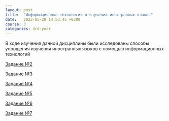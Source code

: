 ```yaml
---
layout: post
title:  "Информационные технологии в изучении иностранных языков"
date:   2023-05-28 14:53:45 +0300
course: 3
categories: 3rd-year
---
```


В ходе изучения данной дисциплины были исследованы способы упрощения изучения иностранных языков с помощью информационных технологий

<div>
    <p><a href="https://drive.google.com/file/d/1G7TB7ZTwxU3ljGqvhPZjb4YXb2_lABkE/view?usp=sharing">Задание №2</a></p>
    <p><a href="https://drive.google.com/file/d/1UFDDPIHom5ITqHtzUCju7Ntd1ZuLxUvF/view?usp=sharing">Задание №3</a></p>
    <p><a href="https://docs.google.com/document/d/1LNG8DU1oKQuZbJgfDN9x0DY73w3XUyNk/edit?usp=sharing&ouid=110261998997303460169&rtpof=true&sd=true">Задание №4</a></p>
    <p><a href="https://docs.google.com/document/d/13uyyL3pWGqAduaAVJ-OPwq19m3cvelLQ/edit?usp=sharing&ouid=110261998997303460169&rtpof=true&sd=true">Задание №5</a></p>
    <p><a href="https://docs.google.com/document/d/10ns47h3GC9LQr_J-I0S116OyDBjL1yV3/edit?usp=sharing&ouid=110261998997303460169&rtpof=true&sd=true">Задание №6</a></p>
    <p><a href="https://drive.google.com/file/d/1Ww3iWok5N5nfCuK6gOqwpix3QvIGi6Ul/view?usp=sharing">Задание №7</a></p>
</div>